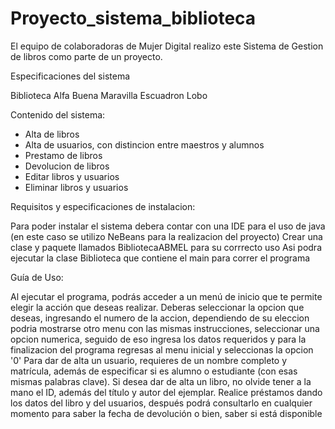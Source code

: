 # Proyecto_sistema_biblioteca

El equipo de colaboradoras de Mujer Digital realizo este Sistema de Gestion de libros como parte de un proyecto.

Especificaciones del sistema

Biblioteca Alfa Buena Maravilla Escuadron Lobo

Contenido del sistema:
- Alta de libros
- Alta de usuarios, con distincion entre maestros y alumnos
- Prestamo de libros
- Devolucion de libros
- Editar libros y usuarios
- Eliminar libros y usuarios

Requisitos y especificaciones de instalacion:

Para poder instalar el sistema debera contar con una IDE para el uso de java (en este caso se utilizo NeBeans para la realizacion del proyecto)
Crear una clase y paquete llamados BibliotecaABMEL para su corrrecto uso
Asi podra ejecutar la clase Biblioteca que contiene el main para correr el programa

Guía de Uso:

Al ejecutar el programa, podrás acceder a un menú de inicio que te permite elegir la acción que deseas realizar.
Deberas seleccionar la opcion que deseas, ingresando el numero de la accion, dependiendo de su eleccion podria mostrarse otro menu con las mismas instrucciones, seleccionar una opcion numerica, seguido de eso ingresa los datos requeridos y para la finalizacion del programa regresas al menu inicial y seleccionas la opcion '0'
Para dar de alta un usuario, requieres de un nombre completo y matrícula, además de especificar si es alumno o estudiante (con esas mismas palabras clave).
Si desea dar de alta un libro, no olvide tener a la mano el ID, además del título y autor del ejemplar.
Realice préstamos dando los datos del libro y del usuarios, después podrá consultarlo en cualquier momento para saber la fecha de devolución o bien, saber si está disponible
